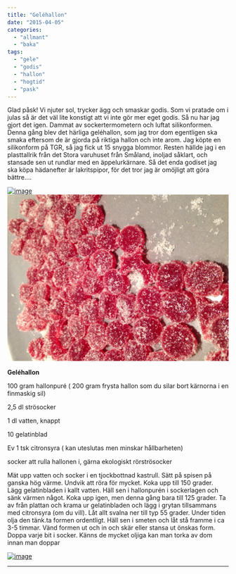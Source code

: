 ```yaml
---
title: "Geléhallon"
date: "2015-04-05"
categories: 
  - "allmant"
  - "baka"
tags: 
  - "gele"
  - "godis"
  - "hallon"
  - "hogtid"
  - "pask"
---
```


Glad påsk! Vi njuter sol, trycker ägg och smaskar godis. Som vi pratade om i julas så är det väl lite konstigt att vi inte gör mer eget godis. Så nu har jag gjort det igen. Dammat av sockertermometern och luftat silikonformen. Denna gång blev det härliga geléhallon, som jag tror dom egentligen ska smaka eftersom de är gjorda på riktiga hallon och inte arom. Jag köpte en silikonform på TGR, så jag fick ut 15 snygga blommor. Resten hällde jag i en plasttallrik från det Stora varuhuset från Småland, inoljad såklart, och stansade sen ut rundlar med en äppelurkärnare. Så det enda godiset jag ska köpa hädanefter är lakritspipor, för det tror jag är omöjligt att göra bättre....

[![image](/static/img/image1-1024x768.jpg)](http://import.local/wp-content/uploads/2015/04/image1.jpg) [![image](/static/img/image2-1024x768.jpg)](http://import.local/wp-content/uploads/2015/04/image2.jpg)

**Geléhallon**

100 gram hallonpuré ( 200 gram frysta hallon som du silar bort kärnorna i en finmaskig sil)

2,5 dl strösocker

1 dl vatten, knappt

10 gelatinblad

Ev 1 tsk citronsyra ( kan uteslutas men minskar hållbarheten)

socker att rulla hallonen i, gärna ekologiskt rörströsocker

Mät upp vatten och socker i en tjockbottnad kastrull. Sätt på spisen på ganska hög värme. Undvik att röra för mycket. Koka upp till 150 grader. Lägg gelatinbladen i kallt vatten. Häll sen i hallonpurén i sockerlagen och sänk värmen något. Koka upp igen, men denna gång bara till 125 grader. Ta av från plattan och krama ur gelatinbladen och lägg i grytan tillsammans med citronsyra (om du vill). Låt allt svalna ner till typ 55 grader. Under tiden olja den tänk.ta formen ordentligt. Häll sen i smeten och låt stå framme i ca 3-5 timmar. Vänd formen ut och in och skär eller stansa ut önskas form. Doppa varje bit i socker. Känns de mycket oljiga kan man torka av dom innan man doppar

[![image](/static/img/image-683x1024.jpg)](http://import.local/wp-content/uploads/2015/04/image.jpg)

* * *
